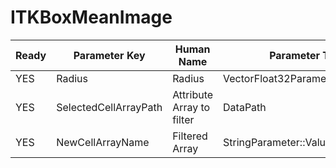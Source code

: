 # ITKBoxMeanImage #

| Ready | Parameter Key | Human Name | Parameter Type | Parameter Class |
|-------|---------------|------------|-----------------|----------------|
| YES | Radius | Radius | VectorFloat32Parameter::ValueType | VectorFloat32Parameter |
| YES | SelectedCellArrayPath | Attribute Array to filter | DataPath | ArraySelectionParameter |
| YES | NewCellArrayName | Filtered Array | StringParameter::ValueType | StringParameter |
